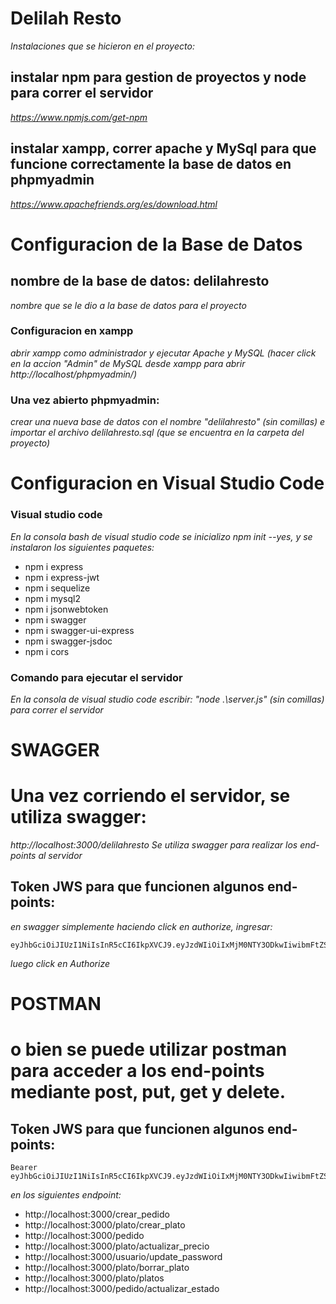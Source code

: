 # Delilah Resto
_Instalaciones que se hicieron en el proyecto:_
## instalar npm para gestion de proyectos y node para correr el servidor
_https://www.npmjs.com/get-npm_

## instalar xampp, correr apache y MySql para que funcione correctamente la base de datos en phpmyadmin
_https://www.apachefriends.org/es/download.html_

# Configuracion de la Base de Datos
## nombre de la base de datos: delilahresto
_nombre que se le dio a la base de datos para el proyecto_

### Configuracion en xampp
_abrir xampp como administrador y ejecutar Apache y MySQL (hacer click en la accion "Admin" de MySQL desde xampp para abrir http://localhost/phpmyadmin/)_


### Una vez abierto phpmyadmin:
_crear una nueva base de datos con el nombre "delilahresto" (sin comillas) e importar el archivo delilahresto.sql (que se encuentra en la carpeta del proyecto)_

# Configuracion en Visual Studio Code
### Visual studio code
_En la consola bash de visual studio code se inicializo npm init --yes, y se instalaron los siguientes paquetes:_
* npm i express
* npm i express-jwt
* npm i sequelize
* npm i mysql2
* npm i jsonwebtoken
* npm i swagger
* npm i swagger-ui-express
* npm i swagger-jsdoc
* npm i cors

### Comando para ejecutar el servidor
_En la consola de visual studio code escribir: "node .\server.js" (sin comillas) para correr el servidor_

# SWAGGER
# Una vez corriendo el servidor, se utiliza swagger: 
_http://localhost:3000/delilahresto_
_Se utiliza swagger para realizar los end-points al servidor_

## Token JWS para que funcionen algunos end-points:
_en swagger simplemente haciendo click en authorize, ingresar:_ 
```
eyJhbGciOiJIUzI1NiIsInR5cCI6IkpXVCJ9.eyJzdWIiOiIxMjM0NTY3ODkwIiwibmFtZSI6IkpvaG4gRG9lIiwiaWF0IjoxNTE2MjM5MDIyfQ.pPblodGgwKxB3YDA5LHdYsx3LYiGjUUEjTkeIHUKKsU
```

_luego click en Authorize_

# POSTMAN
# o bien se puede utilizar postman para acceder a los end-points mediante post, put, get y delete.

## Token JWS para que funcionen algunos end-points:
```
Bearer eyJhbGciOiJIUzI1NiIsInR5cCI6IkpXVCJ9.eyJzdWIiOiIxMjM0NTY3ODkwIiwibmFtZSI6IkpvaG4gRG9lIiwiaWF0IjoxNTE2MjM5MDIyfQ.pPblodGgwKxB3YDA5LHdYsx3LYiGjUUEjTkeIHUKKsU
```
_en los siguientes endpoint:_
* http://localhost:3000/crear_pedido
* http://localhost:3000/plato/crear_plato
* http://localhost:3000/pedido
* http://localhost:3000/plato/actualizar_precio
* http://localhost:3000/usuario/update_password
* http://localhost:3000/plato/borrar_plato
* http://localhost:3000/plato/platos
* http://localhost:3000/pedido/actualizar_estado
